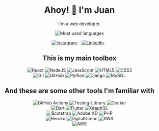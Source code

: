 <h1 align='center'>
Ahoy! 👋 I'm Juan
</h1>

<p align="center">
I'm a web developer.

</p>
<div align="center">
  <img width="" src="https://github-readme-stats.vercel.app/api/top-langs/?username=jp-olvera&layout=compact&card_width=300&langs_count=8" alt="Most used languages" />
  <br />
</div>
<p align='center'>
  
  <!--<a href="https://wa.me/5518996643974?text=Olá!%20Alexandre">
    <img src="https://img.shields.io/badge/WHATSAPP-%2325D366.svg?&style=for-the-badge&logo=whatsapp&logoColor=white" />    
  </a>&nbsp;&nbsp;-->
  <a href="https://www.instagram.com/juan.oes/" target="_blank">
    <img alt="Instagram" src="https://img.shields.io/badge/@juan.oes%20-%23E4405F.svg?&style=for-the-badge&logo=Instagram&logoColor=white"/>
  </a>&nbsp;&nbsp;
  <a href="https://www.linkedin.com/in/juanpablo-os/" target="_blank">
    <img alt="LinkedIn" src="https://img.shields.io/badge/My Linkedin%20-%230077B5.svg?&style=for-the-badge&logo=linkedin&logoColor=white"/>
  </a>&nbsp;&nbsp;
  
</p>

<h2 align='center'>
This is my main toolbox
</h3>

<p align="center">
<img alt="React" src="https://img.shields.io/badge/react%20-%2320232a.svg?&style=for-the-badge&logo=react&logoColor=%2361DAFB"/>
<img alt="NodeJS" src="https://img.shields.io/badge/node.js%20-%2343853D.svg?&style=for-the-badge&logo=node.js&logoColor=white"/>
<img alt="JavaScript" src="https://img.shields.io/badge/javascript%20-%23323330.svg?&style=for-the-badge&logo=javascript&logoColor=%23F7DF1E"/>
<img alt="HTML5" src="https://img.shields.io/badge/html5%20-%23E34F26.svg?&style=for-the-badge&logo=html5&logoColor=white"/>
<img alt="CSS3" src="https://img.shields.io/badge/css3%20-%231572B6.svg?&style=for-the-badge&logo=css3&logoColor=white"/>

<br/>

<img alt="Git" src="https://img.shields.io/badge/git%20-%23F05033.svg?&style=for-the-badge&logo=git&logoColor=white"/>
<img alt="GitHub" src="https://img.shields.io/badge/github%20-%23121011.svg?&style=for-the-badge&logo=github&logoColor=white"/>
<img alt="Python" src="https://img.shields.io/badge/python%20-%2314354C.svg?&style=for-the-badge&logo=python&logoColor=white"/>

<img alt="Django" src="https://img.shields.io/badge/django%20-%23092E20.svg?&style=for-the-badge&logo=django&logoColor=white"/>
<img alt="MySQL" src="https://img.shields.io/badge/mysql-%2300f.svg?&style=for-the-badge&logo=mysql&logoColor=white"/>

</p>


<h2 align='center'>
And these are some other tools I'm familiar with
</h2>

<p align="center">

<img alt="GitHub Actions" src="https://img.shields.io/badge/github%20actions%20-%232671E5.svg?&style=for-the-badge&logo=github%20actions&logoColor=white"/>
<img alt="Testing-Library" src="https://img.shields.io/badge/-Testing%20Library-%23E33332?&style=for-the-badge&logo=testing-library&logoColor=white"/>
<img alt="Docker" src="https://img.shields.io/badge/docker%20-%230db7ed.svg?&style=for-the-badge&logo=docker&logoColor=white"/>
<br/>

<img alt="Dart" src="https://img.shields.io/badge/dart-%230175C2.svg?&style=for-the-badge&logo=dart&logoColor=white"/>
<img alt="Flutter" src="https://img.shields.io/badge/Flutter%20-%2302569B.svg?&style=for-the-badge&logo=Flutter&logoColor=white" />
<img alt="GraphQL" src="https://img.shields.io/badge/-GraphQL-E10098?style=for-the-badge&logo=graphql"/>
<br/>
<img alt="Bootstrap" src="https://img.shields.io/badge/bootstrap%20-%23563D7C.svg?&style=for-the-badge&logo=bootstrap&logoColor=white"/>
<img alt="Adobe XD" src="https://img.shields.io/badge/adobe%20xd%20-%23FF26BE.svg?&style=for-the-badge&logo=adobe%20xd&logoColor=white"/>
<img alt="PHP" src="https://img.shields.io/badge/php-%23777BB4.svg?&style=for-the-badge&logo=php&logoColor=white"/>
<br/>
<img alt="Heroku" src="https://img.shields.io/badge/heroku%20-%23430098.svg?&style=for-the-badge&logo=heroku&logoColor=white"/>
<img alt="DigitalOcean" src="https://img.shields.io/badge/DigitalOcean-%230167ff.svg?&style=for-the-badge&logo=digitalOcean&logoColor=white"/>
<img alt="AWS" src="https://img.shields.io/badge/AWS%20-%23FF9900.svg?&style=for-the-badge&logo=amazon-aws&logoColor=white"/>
<br/>
<img alt="AWS" src="https://img.shields.io/badge/Typescript%20-%23FF9900.svg?&style=for-the-badge&logo=typescript&logoColor=white&color=2F74C0"/>
</p>

<p align="center">

<p>
